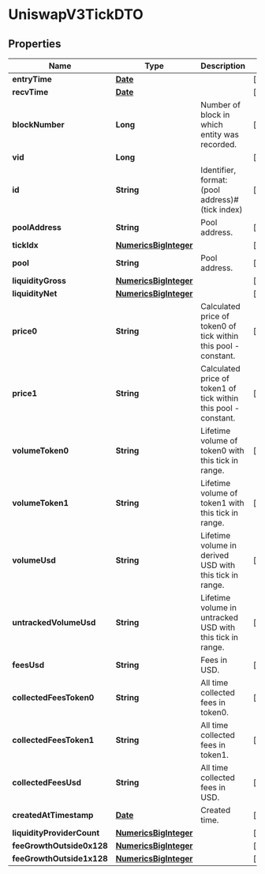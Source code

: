

# UniswapV3TickDTO

## Properties

Name | Type | Description | Notes
------------ | ------------- | ------------- | -------------
**entryTime** | [**Date**](Date.md) |  |  [optional]
**recvTime** | [**Date**](Date.md) |  |  [optional]
**blockNumber** | **Long** | Number of block in which entity was recorded. |  [optional]
**vid** | **Long** |  |  [optional]
**id** | **String** | Identifier, format: (pool address)#(tick index) |  [optional]
**poolAddress** | **String** | Pool address. |  [optional]
**tickIdx** | [**NumericsBigInteger**](NumericsBigInteger.md) |  |  [optional]
**pool** | **String** | Pool address. |  [optional]
**liquidityGross** | [**NumericsBigInteger**](NumericsBigInteger.md) |  |  [optional]
**liquidityNet** | [**NumericsBigInteger**](NumericsBigInteger.md) |  |  [optional]
**price0** | **String** | Calculated price of token0 of tick within this pool - constant. |  [optional]
**price1** | **String** | Calculated price of token1 of tick within this pool - constant. |  [optional]
**volumeToken0** | **String** | Lifetime volume of token0 with this tick in range. |  [optional]
**volumeToken1** | **String** | Lifetime volume of token1 with this tick in range. |  [optional]
**volumeUsd** | **String** | Lifetime volume in derived USD with this tick in range. |  [optional]
**untrackedVolumeUsd** | **String** | Lifetime volume in untracked USD with this tick in range. |  [optional]
**feesUsd** | **String** | Fees in USD. |  [optional]
**collectedFeesToken0** | **String** | All time collected fees in token0. |  [optional]
**collectedFeesToken1** | **String** | All time collected fees in token1. |  [optional]
**collectedFeesUsd** | **String** | All time collected fees in USD. |  [optional]
**createdAtTimestamp** | [**Date**](Date.md) | Created time. |  [optional]
**liquidityProviderCount** | [**NumericsBigInteger**](NumericsBigInteger.md) |  |  [optional]
**feeGrowthOutside0x128** | [**NumericsBigInteger**](NumericsBigInteger.md) |  |  [optional]
**feeGrowthOutside1x128** | [**NumericsBigInteger**](NumericsBigInteger.md) |  |  [optional]




